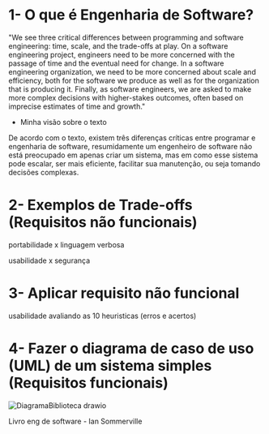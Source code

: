 # 1- O que é Engenharia de Software?

"We see three critical differences between programming and software engineering: time, scale, and the trade-offs at play. On a software engineering project, 
engineers need to be more concerned with the passage of time and the eventual need for change. In a software engineering organization, we need to be more concerned about scale and efficiency, 
both for the software we produce as well as for the organization that is producing it. Finally, as software engineers, we are asked to make more complex decisions with higher-stakes outcomes,
often based on imprecise estimates of time and growth."

- Minha visão sobre o texto

De acordo com o texto, existem três diferenças críticas entre programar e engenharia de software, resumidamente um engenheiro de software não está preocupado em apenas criar um sistema,
mas em como esse sistema pode escalar, ser mais eficiente, facilitar sua manutenção, ou seja tomando decisões complexas.


# 2- Exemplos de Trade-offs (Requisitos não funcionais)

portabilidade x linguagem verbosa

usabilidade x segurança

# 3- Aplicar requisito não funcional
usabilidade avaliando as 10 heuristicas (erros e acertos)


# 4- Fazer o diagrama de caso de uso (UML) de um sistema simples (Requisitos funcionais) 
![DiagramaBiblioteca drawio](https://github.com/gilvaneamaro/bertoti/assets/121205315/58288615-5538-4a1b-9695-a0d0afd2f0ba)



Livro eng de software - Ian Sommerville
